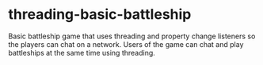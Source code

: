 # threading-basic-battleship
Basic battleship game that uses threading and property change listeners so the players can chat on a network.
Users of the game can chat and play battleships at the same time using threading.

